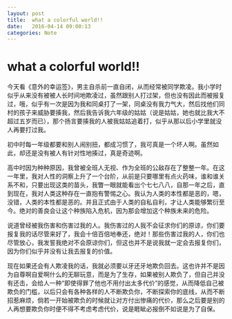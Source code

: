```yaml
---
layout: post
title:  what a colorful world!!
date:   2016-04-14 09:00:13
categories: Note
---
```

# what a colorful world!!

今天看《意外的幸运签》，男主自杀前一直自闭，从而经常被同学欺凌。我小学时似乎从来没有被被人长时间地欺凌过，虽然跟别人打过架，但也没有因此而被报复过，哦，似乎有一次是因为我和同桌打了一架，同桌没有我力气大，然后找他们同村的孩子来威胁要揍我，然后我告诉我六年级的姑姑（说是姑姑，她也就比我大不超过五岁而已），那个扬言要揍我的人被我姑姑追着打，似乎从那以后小学里就没人再要打过我。

初中时每一年级都要和别人闹别扭，都成习惯了，我可真是一个坏人啊。虽然如此，却还是没有被人有针对性地揍过，真是奇迹啊。

高中时因为种种原因，我曾被全班人无视、作为全班的公敌存在了整整一年。在这一年里，我对人性的洞察上升了一个台阶，从前是只要哪里有点火药味，谁和谁关系不和，只要出现这类的苗头，我瞥一眼就能看出个七七八八，自那一年之后，直到现在，我对人类这种存在一直抱有警惕之心。我认为人类的本性都是恶的，嗯，没错，人类的本性都是恶的。并且正式由于人类的自私自利，才让人类能够繁衍至今。绝对的善良会让这个种族陷入危机，因为那会增加这个种族未来的危险。

说道曾经被我伤害和伤害过我的人。我伤害过的人我不会征求你们的原谅，你们要报复我的话尽管来好了，我会十倍百倍地奉还，绝对！那些伤害过我的人，你们也尽管放心，我发誓我绝对不会原谅你们，但这也并不是说我就一定会去报复你们，因为你们似乎并没有让我去报复的价值。

现在如果还会有人欺凌我的话，我就必须要以牙还牙地欺负回去。这也许并不是因为自尊啊自爱啊什么的无聊玩意，而是为了生存，如果被别人欺负了，但自己并没有还击，会给人一种“即使得罪了他也不用付出太多代价”的感觉，从而降低自己被欺负的门槛，以后只会有各种各样的人不断欺负你，不断探索你的底线，从而不断招惹麻烦，倘若一开始被欺负的时候就让对方付出惨痛的代价，那么之后要是别的人再想要欺负你时便不得不考虑考虑代价，说是睚眦必报倒不如说是为了自保。

